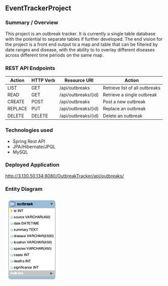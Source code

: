 ## EventTrackerProject

### Summary / Overview
This project is an outbreak tracker. It is currently a single table database with the potential to separate tables if further developed. The end vision for the project is a front end output to a map and table that can be filtered by date ranges and disease, with the ability to to overlay different diseases across different time periods on the same map.

### REST API Endpoints
| Action    |HTTP Verb| Resource URI        |       Action                   |
| ----------|---------|---------------------| -------------------------------|
| LIST      | GET     | /api/outbreaks      | Retrieve list of all outbreaks |
| READ      | GET     | /api/outbreaks/{id} | Retrieve a single outbreak     |
| CREATE    | POST    | /api/outbreaks      | Post a new outbreak            |
| REPLACE   | PUT     | /api/outbreaks/{id} | Replace an outbreak            |
| DELETE    | DELETE  | /api/outbreaks/{id} | Delete an outbreak             |

### Technologies used
* Spring Rest API
* JPA/Hibernate/JPQL
* MySQL

### Deployed Application
http://3.130.50.134:8080/OutbreakTracker/api/outbreaks/

### Entity Diagram
![Outbreak](outbreak.png)
